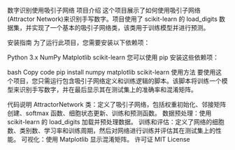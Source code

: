 数字识别使用吸引子网络
项目介绍
这个项目展示了如何使用吸引子网络(Attractor Network)来识别手写数字。项目使用了 scikit-learn 的 load_digits 数据集，并实现了一个基本的吸引子网络类，该类用于训练模型并进行预测。

安装指南
为了运行此项目，您需要安装以下依赖项：

Python 3.x
NumPy
Matplotlib
scikit-learn
您可以使用 pip 安装这些依赖项：

bash
Copy code
pip install numpy matplotlib scikit-learn
使用方法
要使用这个项目，您只需运行包含吸引子网络定义和训练逻辑的脚本。该脚本将训练一个模型来识别手写数字，并在最后显示其在测试集上的准确率和混淆矩阵。

代码说明
AttractorNetwork 类：定义了吸引子网络，包括权重初始化、邻接矩阵创建、softmax 函数、细胞状态更新、训练和预测函数。
数据预处理：使用 scikit-learn 的 load_digits 加载并预处理数据。
训练和评估：定义了网络的细胞数、类别数、学习率和训练周期，然后对网络进行训练并评估其在测试集上的性能。
可视化：使用 Matplotlib 显示混淆矩阵。
许可证
MIT License
